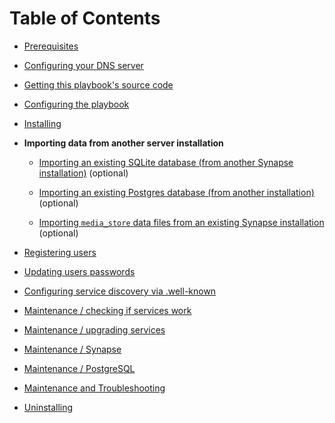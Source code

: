 # Table of Contents

- [Prerequisites](prerequisites.md)

- [Configuring your DNS server](configuring-dns.md)

- [Getting this playbook's source code](getting-the-playbook.md)

- [Configuring the playbook](configuring-playbook.md)

- [Installing](installing.md)

- **Importing data from another server installation**

  - [Importing an existing SQLite database (from another Synapse installation)](importing-synapse-sqlite.md) (optional)

  - [Importing an existing Postgres database (from another installation)](importing-postgres.md) (optional)

  - [Importing `media_store` data files from an existing Synapse installation](importing-synapse-media-store.md) (optional)

- [Registering users](registering-users.md)

- [Updating users passwords](updating-users-passwords.md)

- [Configuring service discovery via .well-known](configuring-well-known.md)

- [Maintenance / checking if services work](maintenance-checking-services.md)

- [Maintenance / upgrading services](maintenance-upgrading-services.md)

- [Maintenance / Synapse](maintenance-synapse.md)

- [Maintenance / PostgreSQL](maintenance-postgres.md)

- [Maintenance and Troubleshooting](maintenance-and-troubleshooting.md)

- [Uninstalling](uninstalling.md)
